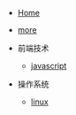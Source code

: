 
* [Home](/)
* [more](more.md)


* 前端技术
    * [javascript](01/javascript/)

* 操作系统
    * [linux](02/linux/)
